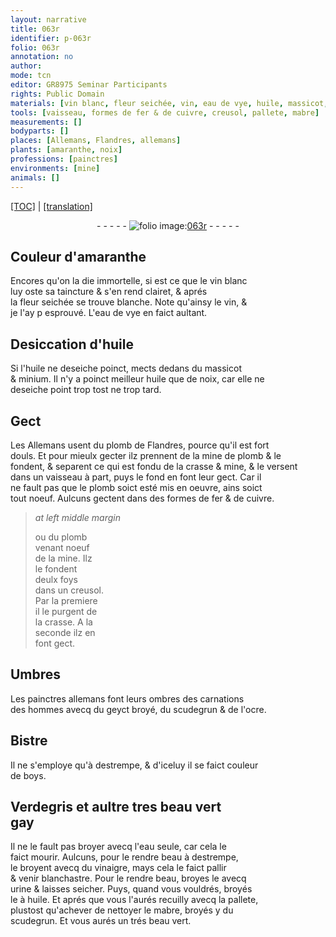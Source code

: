 ```yaml
---
layout: narrative
title: 063r
identifier: p-063r
folio: 063r
annotation: no
author:
mode: tcn
editor: GR8975 Seminar Participants
rights: Public Domain
materials: [vin blanc, fleur seichée, vin, eau de vye, huile, massicot, minium, huile que de noix, plomb de Flandres, mine de plomb, crasse, mine, plomb, fer, cuivre, geyct, scudegrun, ocre, Bistre, destrempe, boys, Verdegris, eau, vinaigre, urine, mabre]
tools: [vaisseau, formes de fer & de cuivre, creusol, pallete, mabre]
measurements: []
bodyparts: []
places: [Allemans, Flandres, allemans]
plants: [amaranthe, noix]
professions: [painctres]
environments: [mine]
animals: []
---
```


<p><a href="{{ site.baseurl }}/normalized/">[TOC]</a> | <a href="{{ site.baseurl }}/texts/p-063r_tl/" target="_blank">[translation]</a></p><div class="folio" align="center">- - - - - <a href="http://gallica.bnf.fr/ark:/12148/btv1b10500001g/f131.image" target="_blank"><img src="https://cu-mkp.github.io/2017-workshop-edition/assets/photo-icon.png" alt="folio image: " style="display:inline-block; margin-bottom:-3px;"/>063r</a> - - - - - </div>  
  

## Couleur d'<span class="pa">amaranthe</span>

 
Encores qu'on la die immortelle, si est ce que le <span class="m">vin blanc</span><br/> luy oste sa taincture & s'en rend clairet, & aprés<br/> la <span class="m">fleur seichée</span> se trouve blanche. Note qu'ainsy le <span class="m">vin</span>, &<br/> je l'ay <span class="del">p</span> esprouvé. L'<span class="m">eau de vye</span> en faict aultant.
 
 
  

## Desiccation d'<span class="m">huile</span>

 
Si l'<span class="m">huile</span> ne deseiche poinct, mects dedans du <span class="m">massicot</span><br/> & <span class="m">minium</span>. Il n'y a poinct meilleur <span class="m">huile que de <span class="pa">noix</span></span>, car elle ne<br/> deseiche point trop tost ne trop tard.
 
 
  

## Gect

 
Les <span class="pl">Allemans</span> usent du <span class="m">plomb de <span class="pl">Flandres</span></span>, pource qu'il est fort<br/> douls. Et pour mieulx gecter ilz prennent de la <span class="m">mine de plomb</span> & le<br/> fondent, & separent ce qui est fondu de la <span class="m">crasse</span> & <span class="m">mine</span>, & le versent<br/> dans un <span class="tl">vaisseau</span> à part, puys <span class="del">le fond</span> en font leur gect. Car il<br/> ne fault pas que le <span class="m">plomb</span> soict esté mis en oeuvre, ains soict<br/> tout noeuf. Aulcuns gectent dans des <span class="tl">formes de <span class="m">fer</span> & de <span class="m">cuivre</span></span>.
 
> *at left middle margin*
> 
> 
>   ou du <span class="m">plomb</span><br/> venant noeuf<br/> de la <span class="env">mine</span>. Ilz<br/> le fondent<br/> deulx foys<br/> dans un <span class="tl">creusol</span>.<br/> Par la premiere<br/> il le purgent de<br/> la <span class="m">crasse</span>. A la<br/> seconde ilz <span class="del">en</span><br/> font gect.
 
 
  

## Umbres

 
Les <span class="pro">painctres</span> <span class="pl">allemans</span> font leurs ombres des carnations<br/> des hommes avecq du <span class="m">geyct</span> broyé, du <span class="m">scudegrun</span> & de l'<span class="m">ocre</span>.
 
 
  

## <span class="m">Bistre</span>

 
Il ne s'employe qu'à <span class="m">destrempe</span>, & d'iceluy il se faict couleur<br/> de <span class="m">boys</span>.
 
 
  

## <span class="m">Verdegris</span> et aultre tres beau vert<br/> gay

 
Il ne le fault pas broyer avecq l'<span class="m">eau</span> seule, car cela le<br/> faict mourir. Aulcuns, pour le rendre beau à <span class="m">destrempe</span>,<br/> le broyent avecq du <span class="m">vinaigre</span>, mays cela le faict pallir<br/> & venir blanchastre. Pour le rendre beau, broyes le avecq<br/> <span class="m">urine</span> & laisses seicher. Puys, quand vous vouldrés, broyés<br/> le à <span class="m">huile</span>. Et aprés que vous l'aurés recuilly avecq la <span class="tl">pallete</span>,<br/> plustost qu'achever de nettoyer le <span class="tl"><span class="m">mabre</span></span>, broyés y du<br/> <span class="m">scudegrun</span>. Et vous aurés un trés beau vert.
 

